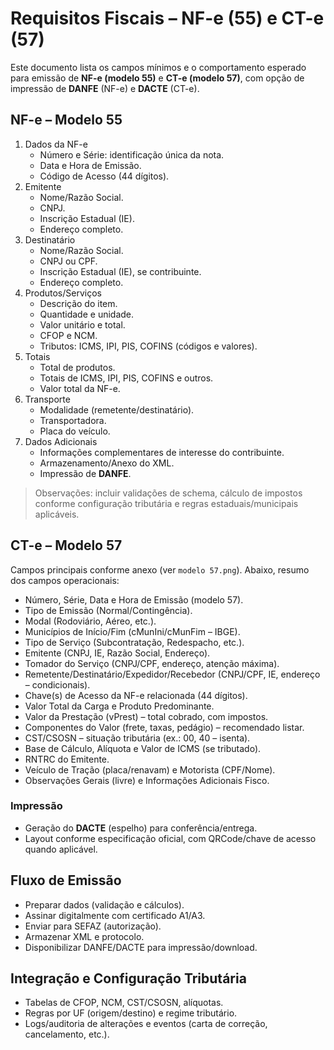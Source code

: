 # Requisitos Fiscais – NF-e (55) e CT-e (57)

Este documento lista os campos mínimos e o comportamento esperado para emissão de **NF-e (modelo 55)** e **CT-e (modelo 57)**, com opção de impressão de **DANFE** (NF-e) e **DACTE** (CT-e).

## NF-e – Modelo 55
1. Dados da NF-e
   - Número e Série: identificação única da nota.
   - Data e Hora de Emissão.
   - Código de Acesso (44 dígitos).
2. Emitente
   - Nome/Razão Social.
   - CNPJ.
   - Inscrição Estadual (IE).
   - Endereço completo.
3. Destinatário
   - Nome/Razão Social.
   - CNPJ ou CPF.
   - Inscrição Estadual (IE), se contribuinte.
   - Endereço completo.
4. Produtos/Serviços
   - Descrição do item.
   - Quantidade e unidade.
   - Valor unitário e total.
   - CFOP e NCM.
   - Tributos: ICMS, IPI, PIS, COFINS (códigos e valores).
5. Totais
   - Total de produtos.
   - Totais de ICMS, IPI, PIS, COFINS e outros.
   - Valor total da NF-e.
6. Transporte
   - Modalidade (remetente/destinatário).
   - Transportadora.
   - Placa do veículo.
7. Dados Adicionais
   - Informações complementares de interesse do contribuinte.
   - Armazenamento/Anexo do XML.
   - Impressão de **DANFE**.

> Observações: incluir validações de schema, cálculo de impostos conforme configuração tributária e regras estaduais/municipais aplicáveis.

## CT-e – Modelo 57
Campos principais conforme anexo (ver `modelo 57.png`). Abaixo, resumo dos campos operacionais:
- Número, Série, Data e Hora de Emissão (modelo 57).
- Tipo de Emissão (Normal/Contingência).
- Modal (Rodoviário, Aéreo, etc.).
- Municípios de Início/Fim (cMunIni/cMunFim – IBGE).
- Tipo de Serviço (Subcontratação, Redespacho, etc.).
- Emitente (CNPJ, IE, Razão Social, Endereço).
- Tomador do Serviço (CNPJ/CPF, endereço, atenção máxima).
- Remetente/Destinatário/Expedidor/Recebedor (CNPJ/CPF, IE, endereço – condicionais).
- Chave(s) de Acesso da NF-e relacionada (44 dígitos).
- Valor Total da Carga e Produto Predominante.
- Valor da Prestação (vPrest) – total cobrado, com impostos.
- Componentes do Valor (frete, taxas, pedágio) – recomendado listar.
- CST/CSOSN – situação tributária (ex.: 00, 40 – isenta).
- Base de Cálculo, Alíquota e Valor de ICMS (se tributado).
- RNTRC do Emitente.
- Veículo de Tração (placa/renavam) e Motorista (CPF/Nome).
- Observações Gerais (livre) e Informações Adicionais Fisco.

### Impressão
- Geração do **DACTE** (espelho) para conferência/entrega.
- Layout conforme especificação oficial, com QRCode/chave de acesso quando aplicável.

## Fluxo de Emissão
- Preparar dados (validação e cálculos).
- Assinar digitalmente com certificado A1/A3.
- Enviar para SEFAZ (autorização).
- Armazenar XML e protocolo.
- Disponibilizar DANFE/DACTE para impressão/download.

## Integração e Configuração Tributária
- Tabelas de CFOP, NCM, CST/CSOSN, alíquotas.
- Regras por UF (origem/destino) e regime tributário.
- Logs/auditoria de alterações e eventos (carta de correção, cancelamento, etc.).
